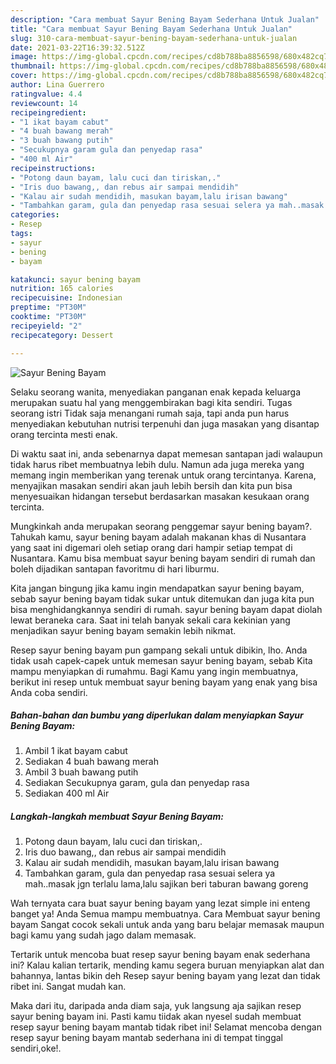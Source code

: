 ```yaml
---
description: "Cara membuat Sayur Bening Bayam Sederhana Untuk Jualan"
title: "Cara membuat Sayur Bening Bayam Sederhana Untuk Jualan"
slug: 310-cara-membuat-sayur-bening-bayam-sederhana-untuk-jualan
date: 2021-03-22T16:39:32.512Z
image: https://img-global.cpcdn.com/recipes/cd8b788ba8856598/680x482cq70/sayur-bening-bayam-foto-resep-utama.jpg
thumbnail: https://img-global.cpcdn.com/recipes/cd8b788ba8856598/680x482cq70/sayur-bening-bayam-foto-resep-utama.jpg
cover: https://img-global.cpcdn.com/recipes/cd8b788ba8856598/680x482cq70/sayur-bening-bayam-foto-resep-utama.jpg
author: Lina Guerrero
ratingvalue: 4.4
reviewcount: 14
recipeingredient:
- "1 ikat bayam cabut"
- "4 buah bawang merah"
- "3 buah bawang putih"
- "Secukupnya garam gula dan penyedap rasa"
- "400 ml Air"
recipeinstructions:
- "Potong daun bayam, lalu cuci dan tiriskan,."
- "Iris duo bawang,, dan rebus air sampai mendidih"
- "Kalau air sudah mendidih, masukan bayam,lalu irisan bawang"
- "Tambahkan garam, gula dan penyedap rasa sesuai selera ya mah..masak jgn terlalu lama,lalu sajikan beri taburan bawang goreng"
categories:
- Resep
tags:
- sayur
- bening
- bayam

katakunci: sayur bening bayam 
nutrition: 165 calories
recipecuisine: Indonesian
preptime: "PT30M"
cooktime: "PT30M"
recipeyield: "2"
recipecategory: Dessert

---
```



![Sayur Bening Bayam](https://img-global.cpcdn.com/recipes/cd8b788ba8856598/680x482cq70/sayur-bening-bayam-foto-resep-utama.jpg)

Selaku seorang wanita, menyediakan panganan enak kepada keluarga merupakan suatu hal yang menggembirakan bagi kita sendiri. Tugas seorang istri Tidak saja menangani rumah saja, tapi anda pun harus menyediakan kebutuhan nutrisi terpenuhi dan juga masakan yang disantap orang tercinta mesti enak.

Di waktu  saat ini, anda sebenarnya dapat memesan santapan jadi walaupun tidak harus ribet membuatnya lebih dulu. Namun ada juga mereka yang memang ingin memberikan yang terenak untuk orang tercintanya. Karena, menyajikan masakan sendiri akan jauh lebih bersih dan kita pun bisa menyesuaikan hidangan tersebut berdasarkan masakan kesukaan orang tercinta. 



Mungkinkah anda merupakan seorang penggemar sayur bening bayam?. Tahukah kamu, sayur bening bayam adalah makanan khas di Nusantara yang saat ini digemari oleh setiap orang dari hampir setiap tempat di Nusantara. Kamu bisa membuat sayur bening bayam sendiri di rumah dan boleh dijadikan santapan favoritmu di hari liburmu.

Kita jangan bingung jika kamu ingin mendapatkan sayur bening bayam, sebab sayur bening bayam tidak sukar untuk ditemukan dan juga kita pun bisa menghidangkannya sendiri di rumah. sayur bening bayam dapat diolah lewat beraneka cara. Saat ini telah banyak sekali cara kekinian yang menjadikan sayur bening bayam semakin lebih nikmat.

Resep sayur bening bayam pun gampang sekali untuk dibikin, lho. Anda tidak usah capek-capek untuk memesan sayur bening bayam, sebab Kita mampu menyiapkan di rumahmu. Bagi Kamu yang ingin membuatnya, berikut ini resep untuk membuat sayur bening bayam yang enak yang bisa Anda coba sendiri.

<!--inarticleads1-->

##### Bahan-bahan dan bumbu yang diperlukan dalam menyiapkan Sayur Bening Bayam:

1. Ambil 1 ikat bayam cabut
1. Sediakan 4 buah bawang merah
1. Ambil 3 buah bawang putih
1. Sediakan Secukupnya garam, gula dan penyedap rasa
1. Sediakan 400 ml Air




<!--inarticleads2-->

##### Langkah-langkah membuat Sayur Bening Bayam:

1. Potong daun bayam, lalu cuci dan tiriskan,.
1. Iris duo bawang,, dan rebus air sampai mendidih
1. Kalau air sudah mendidih, masukan bayam,lalu irisan bawang
1. Tambahkan garam, gula dan penyedap rasa sesuai selera ya mah..masak jgn terlalu lama,lalu sajikan beri taburan bawang goreng




Wah ternyata cara buat sayur bening bayam yang lezat simple ini enteng banget ya! Anda Semua mampu membuatnya. Cara Membuat sayur bening bayam Sangat cocok sekali untuk anda yang baru belajar memasak maupun bagi kamu yang sudah jago dalam memasak.

Tertarik untuk mencoba buat resep sayur bening bayam enak sederhana ini? Kalau kalian tertarik, mending kamu segera buruan menyiapkan alat dan bahannya, lantas bikin deh Resep sayur bening bayam yang lezat dan tidak ribet ini. Sangat mudah kan. 

Maka dari itu, daripada anda diam saja, yuk langsung aja sajikan resep sayur bening bayam ini. Pasti kamu tiidak akan nyesel sudah membuat resep sayur bening bayam mantab tidak ribet ini! Selamat mencoba dengan resep sayur bening bayam mantab sederhana ini di tempat tinggal sendiri,oke!.

